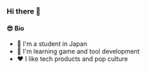 ### Hi there 👋

#### 😎 Bio

- 🗾 I'm a student in Japan
- 📖 I'm learning game and tool development
- ❤️ I like tech products and pop culture

